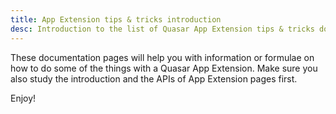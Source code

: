 ```yaml
---
title: App Extension tips & tricks introduction
desc: Introduction to the list of Quasar App Extension tips & tricks documentation.
---
```


These documentation pages will help you with information or formulae on how to do some of the things with a Quasar App Extension. Make sure you also study the introduction and the APIs of App Extension pages first.

Enjoy!
